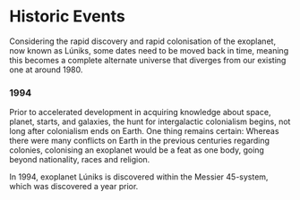 # Historic Events

Considering the rapid discovery and rapid colonisation of the exoplanet, now known as Lúniks, some dates need to be moved back in time, meaning this becomes a complete alternate universe that diverges from our existing one at around 1980. 

### 1994 

Prior to accelerated development in acquiring knowledge about space, planet, starts, and galaxies, the hunt for intergalactic colonialism begins, not long after colonialism ends on Earth. One thing remains certain: Whereas there were many conflicts on Earth in the previous centuries regarding colonies, colonising an exoplanet would be a feat as one body, going beyond nationality, races and religion.

In 1994, exoplanet Lúniks is discovered within the Messier 45-system, which was discovered a year prior. 
